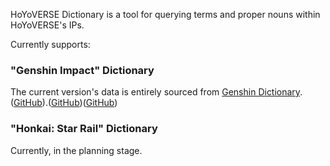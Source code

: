 HoYoVERSE Dictionary is a tool for querying terms and proper nouns within HoYoVERSE's IPs.

Currently supports:

### "Genshin Impact" Dictionary

The current version's data is entirely sourced from [Genshin Dictionary](https://genshin-dictionary.com/).([GitHub](https://github.com/xicri/genshin-dictionary)).([GitHub](https://github.com/xicri/genshin-dictionary))([GitHub](https://github.com/xicri/genshin-dictionary))

### "Honkai: Star Rail" Dictionary

Currently, in the planning stage.
